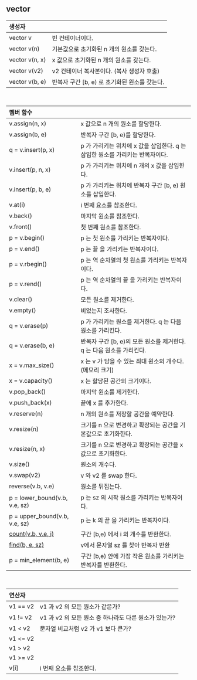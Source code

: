 ## vector

|생성자 ||
|:----------|:----------|
| vector v        | 빈 컨테이너이다. |
| vector v(n)     | 기본값으로 초기화된 n 개의 원소를 갖는다. |
|vector v(n, x)   | x 값으로 초기화된 n 개의 원소를 갖는다. |
|vector v(v2)     | v2 컨테이너 복사본이다. (복사 생성자 호출)  |
|vector v(b, e)   | 반복자 구간 \[b, e) 로 초기화된 원소를 갖는다. |
</br>

|멤버 함수||
|:----------|:----------|
| v.assign(n, x)   | x 값으로 n 개의 원소를 할당한다. |
| v.assign(b, e)   | 반복자 구간 \[b, e)를 할당한다. |
| q = v.insert(p, x) | p 가 가리키는 위치에 x 값을 삽입한다. q 는 삽입한 원소를 가리키는 반복자이다. |
| v.insert(p, n, x) | p 가 가리키는 위치에 n 개의 x 값을 삽입한다. |
| v.insert(p, b, e) | p 가 가리키는 위치에 반복자 구간 \[b, e) 원소를 삽입한다. |
| v.at(i)          | i 번째 요소를 참조한다. |
| v.back()         | 마지막 원소를 참조한다. |
| v.front()        | 첫 번째 원소를 참조한다. |
| p = v.begin()    | p 는 첫 원소를 가리키는 반복자이다. |
| p = v.end()       | p 는 끝 을 가리키는 반복자이다. |
| p = v.rbegin() | p 는 역 순차열의 첫 원소를 가리키는 반복자이다. |
| p = v.rend() | p 는 역 순차열의 끝 을 가리키는 반복자이다. |
| v.clear()       | 모든 원소를 제거한다. |
| v.empty()       | 비었는지 조사한다. |
| q = v.erase(p)  | p 가 가리키는 원소를 제거한다. q 는 다음 원소를 가리킨다. |
| q = v.erase(b, e) | 반복자 구간 \[b, e)의 모든 원소를 제거한다. q 는 다음 원소를 가리킨다. |
| x = v.max_size()  | x 는 v 가 담을 수 있는 최대 원소의 개수다.(메모리 크기) |
| x = v.capacity() | x 는 할당된 공간의 크기이다. |
| v.pop_back()    | 마지막 원소를 제거한다. |
| v.push_back(x)  | 끝에 x 를 추가한다. |
| v.reserve(n) | n 개의 원소를 저장할 공간을 예약한다. |
| v.resize(n) | 크기를 n 으로 변경하고 확장되는 공간을 기본값으로 초기화한다. |
| v.resize(n, x) | 크기를 n 으로 변경하고 확장되는 공간을 x 값으로 초기화한다. |
| v.size() | 원소의 개수다. |
| v.swap(v2) | v 와 v2 를 swap 한다. |
| reverse(v.b, v.e) | 원소를 뒤집는다. |
| p = lower_bound(v.b, v.e, sz) | p 는 sz 의 시작 원소를 가리키는 반복자이다. |
| p = upper_bound(v.b, v.e, sz) | p 는 k 의 끝 을 가리키는 반복자이다. |
| [count(v.b, v.e, i)](https://github.com/ERIN56/Cpp-Team-Notes/blob/master/STL/vector/count.cpp) | 구간 \[b,e) 에서 i 의 개수를 반환한다. |
| [find(b, e, sz)](https://github.com/ERIN56/Cpp-Team-Notes/blob/master/STL/vector/find(b%2C%20e%2C%20sz).cpp) | v에서 문자열 sz 를 찾아 반복자 반환 |
| p = min_element(b, e) | 구간 \[b,e) 안에 가장 작은 원소를 가리키는 반복자를 반환한다. |

</br>

|연산자||
|:----------|:----------|
| v1 == v2 | v1 과 v2 의 모든 원소가 같은가? |
| v1 != v2 | v1 과 v2 의 모든 원소 중 하나라도 다른 원소가 있는가? |
| v1 < v2 | 문자열 비교처럼 v2 가 v1 보다 큰가? |
| v1 <= v2 |
| v1 > v2 |
| v1 >= v2 |
| v\[i] | i 번째 요소를 참조한다. |





